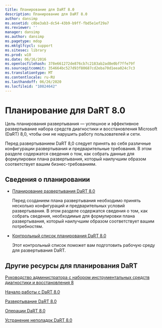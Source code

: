 ```yaml
---
title: Планирование для DaRT 8.0
description: Планирование для DaRT 8.0
author: dansimp
ms.assetid: c8be3ab3-dc54-43b9-b9ff-fbd5e1ef29a7
ms.reviewer: ''
manager: dansimp
ms.author: dansimp
ms.pagetype: mdop
ms.mktglfcycl: support
ms.sitesec: library
ms.prod: w10
ms.date: 06/16/2016
ms.openlocfilehash: 378e661272de876cb7c2183ab2ad8e0bf7ffe79f
ms.sourcegitcommit: 354664bc527d93f80687cd2eba70d1eea024c7c3
ms.translationtype: MT
ms.contentlocale: ru-RU
ms.lasthandoff: 06/26/2020
ms.locfileid: "10824642"
---
```

# Планирование для DaRT 8.0


Цель планирования развертывания — успешное и эффективное развертывание набора средств диагностики и восстановления Microsoft (DaRT) 8,0, чтобы они не нарушить работу пользователей и сети.

Перед развертыванием DaRT 8,0 следует принять во себя различные конфигурации развертывания и предварительные требования. В этом разделе содержатся сведения о том, как собрать данные для формулировки плана развертывания, который наилучшим образом соответствует вашим бизнес-требованиям.

## Сведения о планировании


-   [Планирование развертывания DaRT 8.0](planning-to-deploy-dart-80-dart-8.md)

    Перед созданием плана развертывания необходимо принять несколько конфигураций и предварительных условий развертывания. В этом разделе содержатся сведения о том, как собрать сведения, необходимые для формулировки плана развертывания, который наилучшим образом соответствует вашим потребностям.

-   [Контрольный список планирования DaRT 8.0](dart-80-planning-checklist-dart-8.md)

    Этот контрольный список поможет вам подготовить рабочую среду для развертывания DaRT.

## <a href="" id="other-resources-for-dart-planning-"></a>Другие ресурсы для планирования DaRT


[Руководство администратора с набором инструментальных средств диагностики и восстановления 8](index.md)

[Начало работы с DaRT 8.0](getting-started-with-dart-80-dart-8.md)

[Развертывание DaRT 8.0](deploying-dart-80-dart-8.md)

[Операции DaRT 8.0](operations-for-dart-80-dart-8.md)

[Устранение неполадок DaRT 8.0](troubleshooting-dart-80-dart-8.md)

 

 





